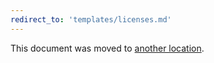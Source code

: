 ```yaml
---
redirect_to: 'templates/licenses.md'
---
```


This document was moved to [another location](templates/licenses.md).
